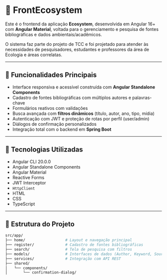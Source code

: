 # 🌿 FrontEcosystem

Este é o frontend da aplicação **Ecosystem**, desenvolvida em Angular 16+ com **Angular Material**, voltada para o gerenciamento e pesquisa de fontes bibliográficas e dados ambientais/acadêmicos.

O sistema faz parte do projeto de TCC e foi projetado para atender às necessidades de pesquisadores, estudantes e professores da área de Ecologia e áreas correlatas.

---

## 🚀 Funcionalidades Principais

- Interface responsiva e acessível construída com **Angular Standalone Components**
- Cadastro de fontes bibliográficas com múltiplos autores e palavras-chave
- Formulários reativos com validações
- Busca avançada com **filtros dinâmicos** (título, autor, ano, tipo, mídia)
- Autenticação com JWT e proteção de rotas por perfil (user/admin)
- Diálogos de confirmação personalizados
- Integração total com o backend em **Spring Boot**

---

## 🧱 Tecnologias Utilizadas

- Angular CLI 20.0.0
- Angular Standalone Components
- Angular Material
- Reactive Forms
- JWT Interceptor
- `HttpClient`
- HTML
- CSS
- TypeScript

---

## 📁 Estrutura do Projeto

```bash
src/app/
├── home/                  # Layout e navegação principal
├── register/              # Cadastro de fontes bibliográficas
├── search/                # Tela de pesquisa com filtros
├── models/                # Interfaces de dados (Author, Keyword, Source)
├── services/              # Integração com API REST
├── shared/
│   └── components/
│       └── confirmation-dialog/

